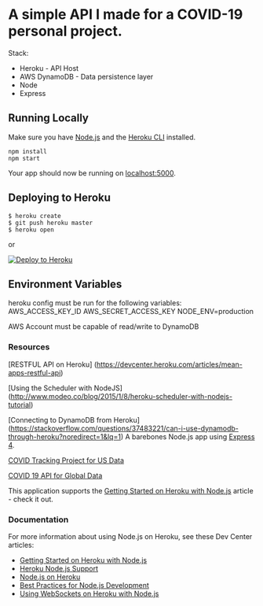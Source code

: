 # A simple API I made for a COVID-19 personal project.

Stack:
- Heroku - API Host
- AWS DynamoDB - Data persistence layer
- Node
- Express

## Running Locally

Make sure you have [Node.js](http://nodejs.org/) and the [Heroku CLI](https://cli.heroku.com/) installed.

```
npm install
npm start
```

Your app should now be running on [localhost:5000](http://localhost:5000/).

## Deploying to Heroku

```
$ heroku create
$ git push heroku master
$ heroku open
```
or

[![Deploy to Heroku](https://www.herokucdn.com/deploy/button.png)](https://heroku.com/deploy)


## Environment Variables
heroku config must be run for the following variables:
    AWS_ACCESS_KEY_ID
    AWS_SECRET_ACCESS_KEY
    NODE_ENV=production

AWS Account must be capable of read/write to DynamoDB


### Resources
[RESTFUL API on Heroku]
(https://devcenter.heroku.com/articles/mean-apps-restful-api)

[Using the Scheduler with NodeJS]
(http://www.modeo.co/blog/2015/1/8/heroku-scheduler-with-nodejs-tutorial)

[Connecting to DynamoDB from Heroku]
(https://stackoverflow.com/questions/37483221/can-i-use-dynamodb-through-heroku?noredirect=1&lq=1)
A barebones Node.js app using [Express 4](http://expressjs.com/).

[COVID Tracking Project for US Data](http://covidtracking.com/)

[COVID 19 API for Global Data](https://documenter.getpostman.com/view/10808728/SzS8rjbc?version=latest)

This application supports the [Getting Started on Heroku with Node.js](https://devcenter.heroku.com/articles/getting-started-with-nodejs) article - check it out.

### Documentation

For more information about using Node.js on Heroku, see these Dev Center articles:

- [Getting Started on Heroku with Node.js](https://devcenter.heroku.com/articles/getting-started-with-nodejs)
- [Heroku Node.js Support](https://devcenter.heroku.com/articles/nodejs-support)
- [Node.js on Heroku](https://devcenter.heroku.com/categories/nodejs)
- [Best Practices for Node.js Development](https://devcenter.heroku.com/articles/node-best-practices)
- [Using WebSockets on Heroku with Node.js](https://devcenter.heroku.com/articles/node-websockets)
